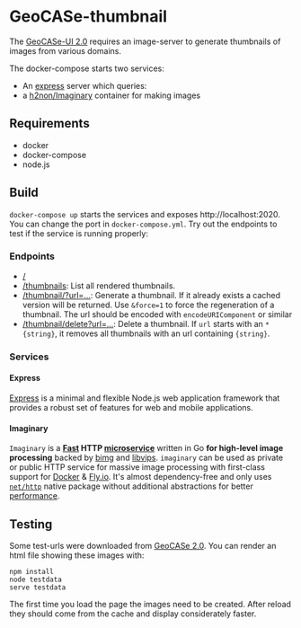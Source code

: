 # GeoCASe-thumbnail

The [GeoCASe-UI 2.0](http://geocase.geocollections.info/) requires an image-server to generate thumbnails of images from various domains.

The docker-compose starts two services:

- An [express](https://expressjs.com/) server which queries:
- a [h2non/Imaginary](https://github.com/h2non/imaginary) container for making images

## Requirements

- docker
- docker-compose
- node.js

## Build

`docker-compose up` starts the services and exposes http://localhost:2020. You can change the port in `docker-compose.yml`. Try out the endpoints to test if the service is running properly:

### Endpoints

- [/](http://localhost:2020)
- [/thumbnails](http://localhost:2020/thumbnails): List all rendered thumbnails.
- [/thumbnail/?url=...](http://localhost:2020/thumbnail/url=?http%3A%2F%2Fwww.geo-coll.ethz.ch%2Flook_eth2%2Ffile%2Fimage%2F53%2F0000000006021.jpg): Generate a thumbnail. If it already exists a cached version will be returned. Use `&force=1` to force the regeneration of a thumbnail. The url should be encoded with `encodeURIComponent` or similar
- [/thumbnail/delete?url=...](http://localhost:2020/thumbnail/delete/http%3A%2F%2Fwww.geo-coll.ethz.ch%2Flook_eth2%2Ffile%2Fimage%2F53%2F0000000006021.jpg): Delete a thumbnail. If `url` starts with an `*{string}`, it removes all thumbnails with an url containing `{string}`.

### Services

#### Express

[Express](https://expressjs.com/) is a minimal and flexible Node.js web application framework that provides a robust set of features for web and mobile applications.

#### Imaginary

`Imaginary` is a **[Fast](https://github.com/h2non/imaginary#benchmark) HTTP [microservice](http://microservices.io/patterns/microservices.html)** written in Go **for high-level image processing** backed by [bimg](https://github.com/h2non/bimg) and [libvips](https://github.com/jcupitt/libvips). `imaginary` can be used as private or public HTTP service for massive image processing with first-class support for [Docker](https://github.com/h2non/imaginary#docker) & [Fly.io](https://github.com/h2non/imaginary#flyio).
It's almost dependency-free and only uses [`net/http`](http://golang.org/pkg/net/http/) native package without additional abstractions for better [performance](https://github.com/h2non/imaginary#performance).

## Testing

Some test-urls were downloaded from [GeoCASe 2.0](http://geocase.geocollections.info/). You can render an html file showing these images with:

```
npm install
node testdata
serve testdata
```

The first time you load the page the images need to be created. After reload they should come from the cache and display considerately faster.
